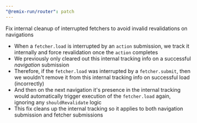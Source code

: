 ```yaml
---
"@remix-run/router": patch
---
```


Fix internal cleanup of interrupted fetchers to avoid invalid revalidations on navigations

- When a `fetcher.load` is interrupted by an `action` submission, we track it internally and force revalidation once the `action` completes
- We previously only cleared out this internal tracking info on a successful _navigation_ submission
- Therefore, if the `fetcher.load` was interrupted by a `fetcher.submit`, then we wouldn't remove it from this internal tracking info on successful load (incorrectly)
- And then on the next navigation it's presence in the internal tracking would automatically trigger execution of the `fetcher.load` again, ignoring any `shouldRevalidate` logic
- This fix cleans up the internal tracking so it applies to both navigation submission and fetcher submissions
